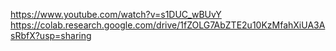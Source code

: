 https://www.youtube.com/watch?v=s1DUC_wBUvY \
https://colab.research.google.com/drive/1fZOLG7AbZTE2u10KzMfahXiUA3AsRbfX?usp=sharing
